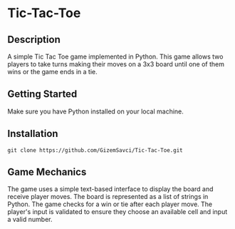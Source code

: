 # Tic-Tac-Toe
## Description
A simple Tic Tac Toe game implemented in Python. This game allows two players to take turns making their moves on a 3x3 board until one of them wins or the game ends in a tie.

## Getting Started

Make sure you have Python installed on your local machine.

## Installation
```
git clone https://github.com/GizemSavci/Tic-Tac-Toe.git
```

## Game Mechanics
The game uses a simple text-based interface to display the board and receive player moves.
The board is represented as a list of strings in Python.
The game checks for a win or tie after each player move.
The player's input is validated to ensure they choose an available cell and input a valid number.

